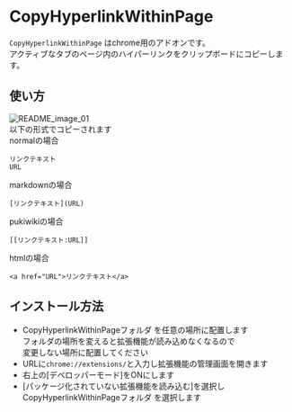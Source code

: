 # CopyHyperlinkWithinPage
`CopyHyperlinkWithinPage` はchrome用のアドオンです。  
アクティブなタブのページ内のハイパーリンクをクリップボードにコピーします。  

## 使い方
![README_image_01](https://github.com/user-attachments/assets/9e9cddc2-a270-4815-b1d5-e80f2e60a5a1)  
以下の形式でコピーされます  
normalの場合  
```
リンクテキスト
URL
```
markdownの場合  
```
[リンクテキスト](URL)
```
pukiwikiの場合  
```
[[リンクテキスト:URL]]
```
htmlの場合  
```
<a href="URL">リンクテキスト</a>
```

## インストール方法
- CopyHyperlinkWithinPageフォルダ を任意の場所に配置します  
  フォルダの場所を変えると拡張機能が読み込めなくなるので  
  変更しない場所に配置してください
- URLに`chrome://extensions/`と入力し拡張機能の管理画面を開きます
- 右上の[デベロッパーモード]をONにします
- [パッケージ化されていない拡張機能を読み込む]を選択し
  CopyHyperlinkWithinPageフォルダ を選択します
